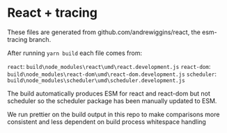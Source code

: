 # React + tracing

These files are generated from github.com/andrewiggins/react, the esm-tracing branch.

After running `yarn build` each file comes from:

`react`: `build\node_modules\react\umd\react.development.js`
`react-dom`: `build\node_modules\react-dom\umd\react-dom.development.js`
`scheduler`: `build\node_modules\scheduler\umd\scheduler.development.js`

The build automatically produces ESM for react and react-dom but not scheduler
so the scheduler package has been manually updated to ESM.

We run prettier on the build output in this repo to make comparisons more
consistent and less dependent on build process whitespace handling
